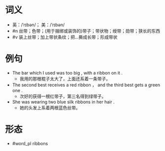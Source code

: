 # 词义
- 英：/ˈrɪbən/； 美：/ˈrɪbən/
- #n 丝带；色带；(用于捆绑或装饰的)带子；带状物；绶带；勋带；狭长的东西
- #v 装上丝带；加上带状条纹；把…撕成长带；形成带状
# 例句
- The bar which I used was too big , with a ribbon on it .
	- 我用的那根棍子太大了，上面还系着一条带子。
- The second best receives a red ribbon ， and the third best gets a green one .
	- 次好的获得一根红带子，第三名得到绿带子。
- She was wearing two blue silk ribbons in her hair .
	- 她的头发上系着两根蓝色丝带。
# 形态
- #word_pl ribbons
